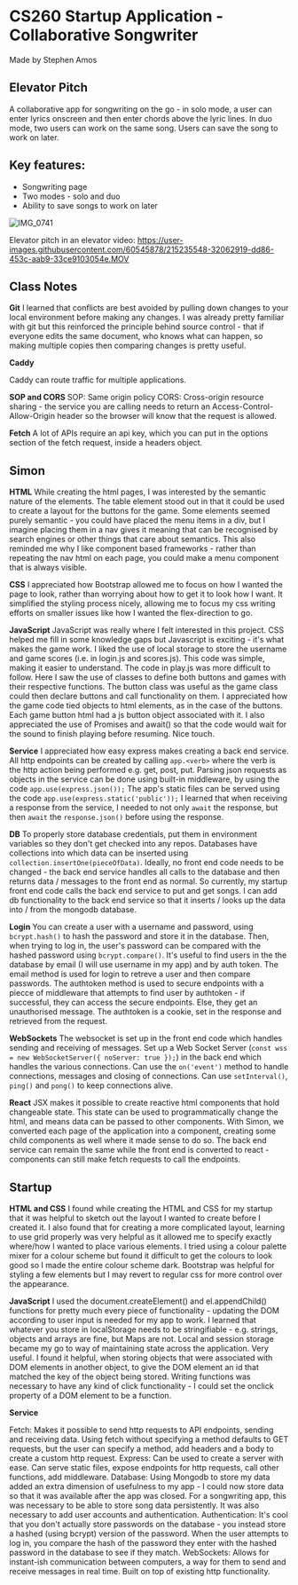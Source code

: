 # CS260 Startup Application - Collaborative Songwriter

Made by Stephen Amos

## Elevator Pitch

A collaborative app for songwriting on the go - in solo mode, a user can enter lyrics onscreen and then enter chords above the lyric lines. In duo mode, two users can work on the same song. Users can save the song to work on later.

## Key features:

-   Songwriting page
-   Two modes - solo and duo
-   Ability to save songs to work on later

![IMG_0741](https://user-images.githubusercontent.com/60545878/215235314-5db65e77-a261-4922-b3ee-109862210231.PNG)

Elevator pitch in an elevator video:
https://user-images.githubusercontent.com/60545878/215235548-32062919-dd86-453c-aab9-33ce9103054e.MOV

## Class Notes

**Git**
I learned that conflicts are best avoided by pulling down changes to your local environment before making any changes.
I was already pretty familiar with git but this reinforced the principle behind source control - that if everyone edits the same document, who knows what can happen, so making multiple copies then comparing changes is pretty useful.

**Caddy**

Caddy can route traffic for multiple applications.

**SOP and CORS**
SOP: Same origin policy
CORS: Cross-origin resource sharing - the service you are calling needs to return an Access-Control-Allow-Origin header so the browser will know that the request is allowed.

**Fetch**
A lot of APIs require an api key, which you can put in the options section of the fetch request, inside a headers object.

## Simon

**HTML**
While creating the html pages, I was interested by the semantic nature of the elements. The table element stood out in that it could be used to
create a layout for the buttons for the game. Some elements seemed purely semantic - you could have placed the menu items in a div, but I imagine
placing them in a nav gives it meaning that can be recognised by search engines or other things that care about semantics.
This also reminded me why I like component based frameworks - rather than repeating the nav html on each page, you could make a menu component that is always visible.

**CSS**
I appreciated how Bootstrap allowed me to focus on how I wanted the page to look, rather than worrying about how to get it to look how I want. It simplified the styling process nicely, allowing me to focus my css writing efforts on smaller issues like how I wanted the flex-direction to go.

**JavaScript**
JavaScript was really where I felt interested in this project. CSS helped me fill in some knowledge gaps but Javascript is exciting - it's what makes the game work.
I liked the use of local storage to store the username and game scores (i.e. in login.js and scores.js). This code was simple, making it easier to understand.
The code in play.js was more difficult to follow. Here I saw the use of classes to define both buttons and games with their respective functions. The button class was useful as the game class could then declare buttons and call functionality on them.
I appreciated how the game code tied objects to html elements, as in the case of the buttons. Each game button html had a js button object associated with it. 
I also appreciated the use of Promises and await() so that the code would wait for the sound to finish playing before resuming. Nice touch.

**Service**
I appreciated how easy express makes creating a back end service. All http endpoints can be created by calling `app.<verb>` where the verb is the http action being performed e.g. get, post, put.
Parsing json requests as objects in the service can be done using built-in middleware, by using the code `app.use(express.json());`
The app's static files can be served using the code `app.use(express.static('public'));`
I learned that when receiving a response from the service, I needed to not only `await` the response, but then `await` the `response.json()` before using the response.

**DB**
To properly store database credentials, put them in environment variables so they don't get checked into any repos.
Databases have collections into which data can be inserted using `collection.insertOne(pieceOfData)`.
Ideally, no front end code needs to be changed - the back end service handles all calls to the database and then returns data / messages to the front end as normal. So currently, my startup front end code calls the back end service to put and get songs. I can add db functionality to the back end service so that it inserts / looks up the data into / from the mongodb database.

**Login**
You can create a user with a username and password, using `bcrypt.hash()` to hash the password and store it in the database. Then, when trying to log in, the user's password can be compared with the hashed password using `bcrypt.compare()`. 
It's useful to find users in the the database by email (I will use username in my app) and by auth token. The email method is used for login to retreve a user and then compare passwords. The authtoken method is used to secure endpoints with a piecce of middleware that attempts to find user by authtoken - if successful, they can access the secure endpoints. Else, they get an unauthorised message.
The authtoken is a cookie, set in the response and retrieved from the request.

**WebSockets**
The websocket is set up in the front end code which handles sending and receiving of messages.
Set up a Web Socket Server (`const wss = new WebSocketServer({ noServer: true });`) in the back end which handles the various connections.
Can use the `on('event')` method to handle connections, messages and closing of connections.
Can use `setInterval()`, `ping()` and `pong()` to keep connections alive.

**React**
JSX makes it possible to create reactive html components that hold changeable state. This state can be used to programmatically change the html, and means data can be passed to other components. With Simon, we converted each page of the application into a component, creating some child components as well where it made sense to do so. The back end service can remain the same while the front end is converted to react - components can still make fetch requests to call the endpoints.

## Startup

**HTML and CSS**
I found while creating the HTML and CSS for my startup that it was helpful to sketch out the layout I wanted to create before I created it. I also found that for creating a more complicated layout, learning to use grid properly was very helpful as it allowed me to specify exactly where/how I wanted to place various elements.
I tried using a colour palette mixer for a colour scheme but found it difficult to get the colours to look good so I made the entire colour scheme dark.
Bootstrap was helpful for styling a few elements but I may revert to regular css for more control over the appearance.

**JavaScript**
I used the document.createElement() and el.appendChild() functions for pretty much every piece of functionality - updating the DOM according to user input is needed for my app to work.
I learned that whatever you store in localStorage needs to be stringifiable - e.g. strings, objects and arrays are fine, but Maps are not.
Local and session storage became my go to way of maintaining state across the application. Very useful.
I found it helpful, when storing objects that were associated with DOM elements in another object, to give the DOM element an id that matched the key of the object being stored.
Writing functions was necessary to have any kind of click functionality - I could set the onclick property of a DOM element to be a function.

**Service**
 
Fetch: Makes it possible to send http requests to API endpoints, sending and receiving data. Using fetch without specifying a method defaults to GET requests, but the user can specify a method, add headers and a body to create a custom http request.
Express: Can be used to create a server with ease. Can serve static files, expose endpoints for http requests, call other functions, add middleware. 
Database: Using Mongodb to store my data added an extra dimension of usefulness to my app - I could now store data so that it was available after the app was closed. For a songwriting app, this was necessary to be able to store song data persistently. It was also necessary to add user accounts and authentication.
Authentication: It's cool that you don't actually store passwords on the database - you instead store a hashed (using bcrypt) version of the password. When the user attempts to log in, you compare the hash of the password they enter with the hashed password in the database to see if they match.
WebSockets: Allows for instant-ish communication between computers, a way for them to send and receive messages in real time. Built on top of existing http functionality.
  
